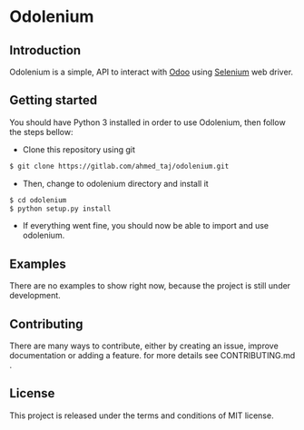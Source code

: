 # Odolenium

## Introduction

Odolenium is a simple, API to interact with [Odoo](http://odoo.com) using 
[Selenium](http://seleniumhq.org) web driver.

## Getting started

You should have Python 3 installed in order to use Odolenium, then follow the 
steps bellow:

* Clone this repository using git
```sh
$ git clone https://gitlab.com/ahmed_taj/odolenium.git
```

* Then, change to odolenium directory and install it
```sh
$ cd odolenium
$ python setup.py install
```

* If everything went fine, you should now be able to import and use odolenium.

## Examples

There are no examples to show right now, because the project is still under development.

## Contributing

There are many ways to contribute, either by creating an issue, improve documentation
or adding a feature. for more details see CONTRIBUTING.md .

## License

This project is released under the terms and conditions of MIT license.


